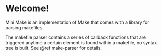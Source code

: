 Welcome!
========

Mini Make is an implementation of Make that comes with a library for parsing makefiles.

The makefile parser contains a series of callback functions that are triggered anytime a certain element is found within a makefile, no syntax tree is built. See @ref make-parser for details.

